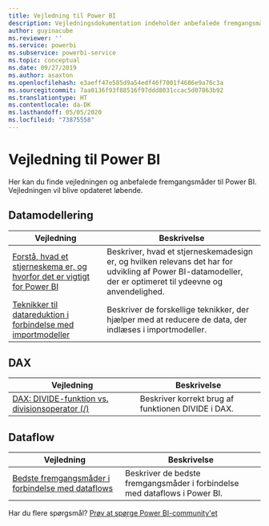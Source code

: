 ```yaml
---
title: Vejledning til Power BI
description: Vejledningsdokumentation indeholder anbefalede fremgangsmåder, når du bruger Power BI.
author: guyinacube
ms.reviewer: ''
ms.service: powerbi
ms.subservice: powerbi-service
ms.topic: conceptual
ms.date: 09/27/2019
ms.author: asaxton
ms.openlocfilehash: e3aeff47e585d9a54edf46f7001f4686e9a76c3a
ms.sourcegitcommit: 7aa0136f93f88516f97ddd8031ccac5d07863b92
ms.translationtype: HT
ms.contentlocale: da-DK
ms.lasthandoff: 05/05/2020
ms.locfileid: "73875558"
---
```

# <a name="guidance-for-power-bi"></a>Vejledning til Power BI

Her kan du finde vejledningen og anbefalede fremgangsmåder til Power BI. Vejledningen vil blive opdateret løbende.

## <a name="data-modeling"></a>Datamodellering

| Vejledning | Beskrivelse |
| --- | --- |
| [Forstå, hvad et stjerneskema er, og hvorfor det er vigtigt for Power BI](star-schema.md) | Beskriver, hvad et stjerneskemadesign er, og hvilken relevans det har for udvikling af Power BI-datamodeller, der er optimeret til ydeevne og anvendelighed. |
| [Teknikker til datareduktion i forbindelse med importmodeller](import-modeling-data-reduction.md) | Beskriver de forskellige teknikker, der hjælper med at reducere de data, der indlæses i importmodeller. |

## <a name="dax"></a>DAX

| Vejledning | Beskrivelse |
| --- | --- |
| [DAX: DIVIDE-funktion vs. divisionsoperator (/)](dax-divide-function-operator.md) | Beskriver korrekt brug af funktionen DIVIDE i DAX. |

## <a name="dataflows"></a>Dataflow

| Vejledning | Beskrivelse |
| --- | --- |
| [Bedste fremgangsmåder i forbindelse med dataflows](../service-dataflows-best-practices.md) | Beskriver de bedste fremgangsmåder i forbindelse med dataflows i Power BI. |

Har du flere spørgsmål? [Prøv at spørge Power BI-community'et](https://community.powerbi.com/)